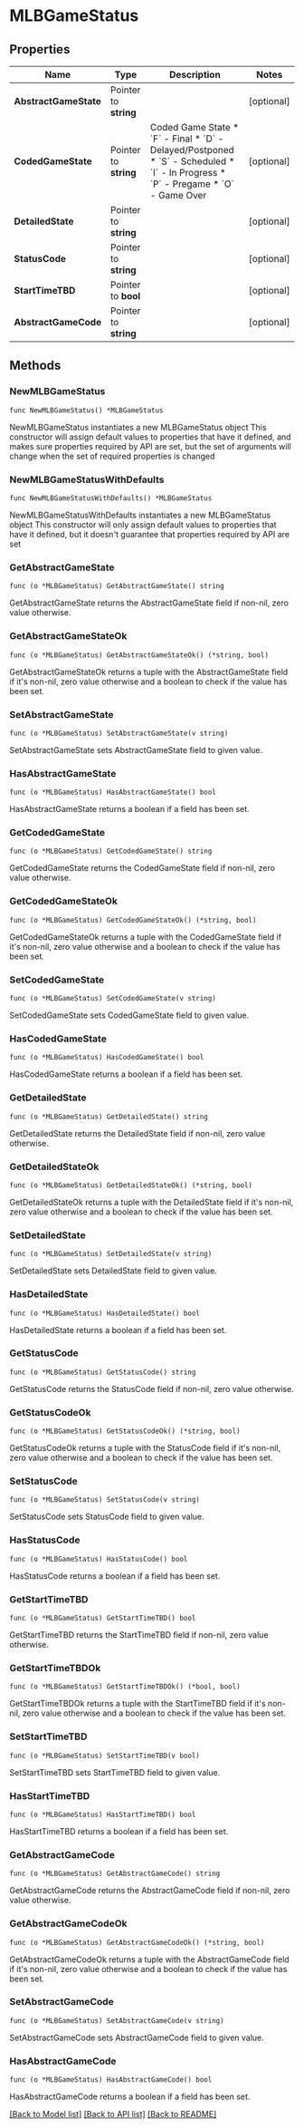 # MLBGameStatus

## Properties

Name | Type | Description | Notes
------------ | ------------- | ------------- | -------------
**AbstractGameState** | Pointer to **string** |  | [optional] 
**CodedGameState** | Pointer to **string** | Coded Game State   * &#x60;F&#x60; - Final   * &#x60;D&#x60; - Delayed/Postponed   * &#x60;S&#x60; - Scheduled   * &#x60;I&#x60; - In Progress   * &#x60;P&#x60; - Pregame   * &#x60;O&#x60; - Game Over  | [optional] 
**DetailedState** | Pointer to **string** |  | [optional] 
**StatusCode** | Pointer to **string** |  | [optional] 
**StartTimeTBD** | Pointer to **bool** |  | [optional] 
**AbstractGameCode** | Pointer to **string** |  | [optional] 

## Methods

### NewMLBGameStatus

`func NewMLBGameStatus() *MLBGameStatus`

NewMLBGameStatus instantiates a new MLBGameStatus object
This constructor will assign default values to properties that have it defined,
and makes sure properties required by API are set, but the set of arguments
will change when the set of required properties is changed

### NewMLBGameStatusWithDefaults

`func NewMLBGameStatusWithDefaults() *MLBGameStatus`

NewMLBGameStatusWithDefaults instantiates a new MLBGameStatus object
This constructor will only assign default values to properties that have it defined,
but it doesn't guarantee that properties required by API are set

### GetAbstractGameState

`func (o *MLBGameStatus) GetAbstractGameState() string`

GetAbstractGameState returns the AbstractGameState field if non-nil, zero value otherwise.

### GetAbstractGameStateOk

`func (o *MLBGameStatus) GetAbstractGameStateOk() (*string, bool)`

GetAbstractGameStateOk returns a tuple with the AbstractGameState field if it's non-nil, zero value otherwise
and a boolean to check if the value has been set.

### SetAbstractGameState

`func (o *MLBGameStatus) SetAbstractGameState(v string)`

SetAbstractGameState sets AbstractGameState field to given value.

### HasAbstractGameState

`func (o *MLBGameStatus) HasAbstractGameState() bool`

HasAbstractGameState returns a boolean if a field has been set.

### GetCodedGameState

`func (o *MLBGameStatus) GetCodedGameState() string`

GetCodedGameState returns the CodedGameState field if non-nil, zero value otherwise.

### GetCodedGameStateOk

`func (o *MLBGameStatus) GetCodedGameStateOk() (*string, bool)`

GetCodedGameStateOk returns a tuple with the CodedGameState field if it's non-nil, zero value otherwise
and a boolean to check if the value has been set.

### SetCodedGameState

`func (o *MLBGameStatus) SetCodedGameState(v string)`

SetCodedGameState sets CodedGameState field to given value.

### HasCodedGameState

`func (o *MLBGameStatus) HasCodedGameState() bool`

HasCodedGameState returns a boolean if a field has been set.

### GetDetailedState

`func (o *MLBGameStatus) GetDetailedState() string`

GetDetailedState returns the DetailedState field if non-nil, zero value otherwise.

### GetDetailedStateOk

`func (o *MLBGameStatus) GetDetailedStateOk() (*string, bool)`

GetDetailedStateOk returns a tuple with the DetailedState field if it's non-nil, zero value otherwise
and a boolean to check if the value has been set.

### SetDetailedState

`func (o *MLBGameStatus) SetDetailedState(v string)`

SetDetailedState sets DetailedState field to given value.

### HasDetailedState

`func (o *MLBGameStatus) HasDetailedState() bool`

HasDetailedState returns a boolean if a field has been set.

### GetStatusCode

`func (o *MLBGameStatus) GetStatusCode() string`

GetStatusCode returns the StatusCode field if non-nil, zero value otherwise.

### GetStatusCodeOk

`func (o *MLBGameStatus) GetStatusCodeOk() (*string, bool)`

GetStatusCodeOk returns a tuple with the StatusCode field if it's non-nil, zero value otherwise
and a boolean to check if the value has been set.

### SetStatusCode

`func (o *MLBGameStatus) SetStatusCode(v string)`

SetStatusCode sets StatusCode field to given value.

### HasStatusCode

`func (o *MLBGameStatus) HasStatusCode() bool`

HasStatusCode returns a boolean if a field has been set.

### GetStartTimeTBD

`func (o *MLBGameStatus) GetStartTimeTBD() bool`

GetStartTimeTBD returns the StartTimeTBD field if non-nil, zero value otherwise.

### GetStartTimeTBDOk

`func (o *MLBGameStatus) GetStartTimeTBDOk() (*bool, bool)`

GetStartTimeTBDOk returns a tuple with the StartTimeTBD field if it's non-nil, zero value otherwise
and a boolean to check if the value has been set.

### SetStartTimeTBD

`func (o *MLBGameStatus) SetStartTimeTBD(v bool)`

SetStartTimeTBD sets StartTimeTBD field to given value.

### HasStartTimeTBD

`func (o *MLBGameStatus) HasStartTimeTBD() bool`

HasStartTimeTBD returns a boolean if a field has been set.

### GetAbstractGameCode

`func (o *MLBGameStatus) GetAbstractGameCode() string`

GetAbstractGameCode returns the AbstractGameCode field if non-nil, zero value otherwise.

### GetAbstractGameCodeOk

`func (o *MLBGameStatus) GetAbstractGameCodeOk() (*string, bool)`

GetAbstractGameCodeOk returns a tuple with the AbstractGameCode field if it's non-nil, zero value otherwise
and a boolean to check if the value has been set.

### SetAbstractGameCode

`func (o *MLBGameStatus) SetAbstractGameCode(v string)`

SetAbstractGameCode sets AbstractGameCode field to given value.

### HasAbstractGameCode

`func (o *MLBGameStatus) HasAbstractGameCode() bool`

HasAbstractGameCode returns a boolean if a field has been set.


[[Back to Model list]](../README.md#documentation-for-models) [[Back to API list]](../README.md#documentation-for-api-endpoints) [[Back to README]](../README.md)


